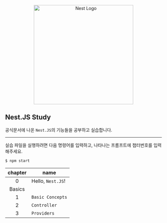 <p align="center">
  <a href="http://nestjs.com/" target="blank"><img src="https://nestjs.com/img/logo_text.svg" width="320" alt="Nest Logo" /></a>
</p>

## Nest.JS Study

공식문서에 나온 `Nest.JS`의 기능들을 공부하고 실습합니다.

---

실습 파일을 실행하려면 다음 명령어를 입력하고, 나타나는 프롬프트에 챕터번호를 입력해주세요.

```
$ npm start
```

| chapter | name              |
| :-----: | ----------------- |
|    0    | Hello, `Nest.JS`! |
| Basics  |                   |
|    1    | `Basic Concepts`  |
|    2    | `Controller`      |
|    3    | `Providers`       |
